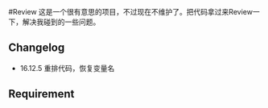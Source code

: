 #Review
这是一个很有意思的项目，不过现在不维护了。把代码拿过来Review一下，解决我碰到的一些问题。


## Changelog
- 16.12.5 重排代码，恢复变量名

## Requirement